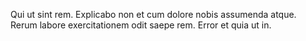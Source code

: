 Qui ut sint rem.
Explicabo non et cum dolore nobis assumenda atque.
Rerum labore exercitationem odit saepe rem.
Error et quia ut in.